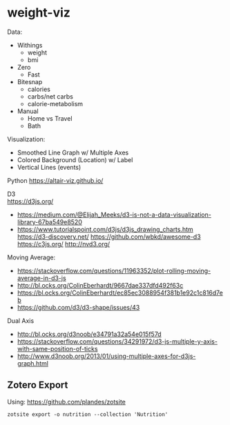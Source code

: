 # weight-viz

Data:
* Withings
  * weight
  * bmi
* Zero
  * Fast
* Bitesnap
  * calories
  * carbs/net carbs
  * calorie-metabolism
* Manual
  * Home vs Travel
  * Bath
  
Visualization:
* Smoothed Line Graph w/ Multiple Axes
* Colored Background (Location) w/ Label
* Vertical Lines (events)
 
Python
https://altair-viz.github.io/

D3  
https://d3js.org/
* https://medium.com/@Elijah_Meeks/d3-is-not-a-data-visualization-library-67ba549e8520
* https://www.tutorialspoint.com/d3js/d3js_drawing_charts.htm
https://d3-discovery.net/
https://github.com/wbkd/awesome-d3
https://c3js.org/
http://nvd3.org/

Moving Average:
* https://stackoverflow.com/questions/11963352/plot-rolling-moving-average-in-d3-js
* http://bl.ocks.org/ColinEberhardt/9667dae337dfd492f63c
* https://bl.ocks.org/ColinEberhardt/ec85ec3088954f381b1e92c1c816d7eb
* https://github.com/d3/d3-shape/issues/43

Dual Axis
* http://bl.ocks.org/d3noob/e34791a32a54e015f57d
* https://stackoverflow.com/questions/34291972/d3-js-multiple-y-axis-with-same-position-of-ticks
* http://www.d3noob.org/2013/01/using-multiple-axes-for-d3js-graph.html

## Zotero Export
Using: https://github.com/plandes/zotsite
```
zotsite export -o nutrition --collection 'Nutrition'
```
